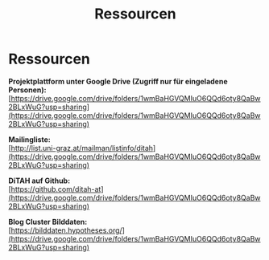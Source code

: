 ﻿---
layout: page
title: Ressourcen
hero_height: is-small
permalink: /ressourcen/
---

# Ressourcen

**Projektplattform unter Google Drive (Zugriff nur für eingeladene Personen):**  
[https://drive.google.com/drive/folders/1wmBaHGVQMIuO6QQd6oty8QaBw2BLxWuG?usp=sharing](https://drive.google.com/drive/folders/1wmBaHGVQMIuO6QQd6oty8QaBw2BLxWuG?usp=sharing)

**Mailingliste:**  
[http://list.uni-graz.at/mailman/listinfo/ditah](https://drive.google.com/drive/folders/1wmBaHGVQMIuO6QQd6oty8QaBw2BLxWuG?usp=sharing)

**DiTAH auf Github:**  
[https://github.com/ditah-at](https://drive.google.com/drive/folders/1wmBaHGVQMIuO6QQd6oty8QaBw2BLxWuG?usp=sharing)

**Blog Cluster Bilddaten:**    
[https://bilddaten.hypotheses.org/](https://drive.google.com/drive/folders/1wmBaHGVQMIuO6QQd6oty8QaBw2BLxWuG?usp=sharing)
